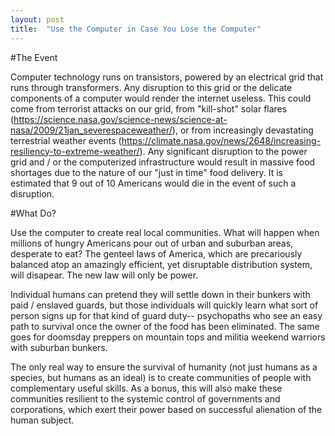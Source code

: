 ```yaml
---
layout: post
title:  "Use the Computer in Case You Lose the Computer"
---
```


#The Event

Computer technology runs on transistors, powered by an electrical grid that runs through transformers. Any disruption to this grid or the delicate components of a computer would render the internet useless. This could come from terrorist attacks on our grid, from "kill-shot" solar flares (https://science.nasa.gov/science-news/science-at-nasa/2009/21jan_severespaceweather/), or from increasingly devastating terrestrial weather events (https://climate.nasa.gov/news/2648/increasing-resiliency-to-extreme-weather/). Any significant disruption to the power grid and / or the computerized infrastructure would result in massive food shortages due to the nature of our "just in time" food delivery. It is estimated that 9 out of 10 Americans would die in the event of such a disruption. 

#What Do?

Use the computer to create real local communities. What will happen when millions of hungry Americans pour out of urban and suburban areas, desperate to eat? The genteel laws of America, which are precariously balanced atop an amazingly efficient, yet disruptable distribution system, will disapear. The new law will only be power. 

Individual humans can pretend they will settle down in their bunkers with paid / enslaved guards, but those individuals will quickly learn what sort of person signs up for that kind of guard duty-- psychopaths who see an easy path to survival once the owner of the food has been eliminated. The same goes for doomsday preppers on mountain tops and militia weekend warriors with suburban bunkers. 

The only real way to ensure the survival of humanity (not just humans as a species, but humans as an ideal) is to create communities of people with complementary useful skills. As a bonus, this will also make these communities resilient to the systemic control of governments and corporations, which exert their power based on successful alienation of the human subject. 



